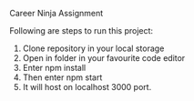 Career Ninja Assignment

Following are steps to run this project:
1. Clone repository in your local storage
2. Open in folder in your favourite code editor
3. Enter npm install
4. Then enter npm start
5. It will host on localhost 3000 port. 